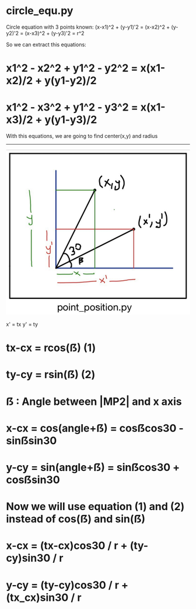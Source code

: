 # circle_equ.py

Circle equation with 3 points known:
(x-x1)^2 + (y-y1)'2 = (x-x2)^2 + (y-y2)'2 = (x-x3)^2 + (y-y3)'2  = r^2 

So we can extract this equations:

# x1^2 - x2^2 + y1^2 - y2^2 = x(x1-x2)/2 + y(y1-y2)/2

# x1^2 - x3^2 + y1^2 - y3^2 = x(x1-x3)/2 + y(y1-y3)/2

With this equations, we are going to find center(x,y) and radius

---------------------------------------------------------------------

![](images/degree.jpg)

x' = tx
y' = ty

#	tx-cx = rcos(ẞ) (1)
#	ty-cy = rsin(ẞ) (2)

#	ẞ : Angle between |MP2| and x axis 
#	
#	x-cx = cos(angle+ẞ) = cosẞcos30 - sinẞsin30
#	y-cy = sin(angle+ẞ) = sinẞcos30 + cosẞsin30
#
#	Now we will use equation (1) and (2) instead of cos(ẞ) and sin(ẞ) 
#
#	x-cx = (tx-cx)cos30 / r + (ty-cy)sin30 / r
#	y-cy = (ty-cy)cos30 / r + (tx_cx)sin30 / r
